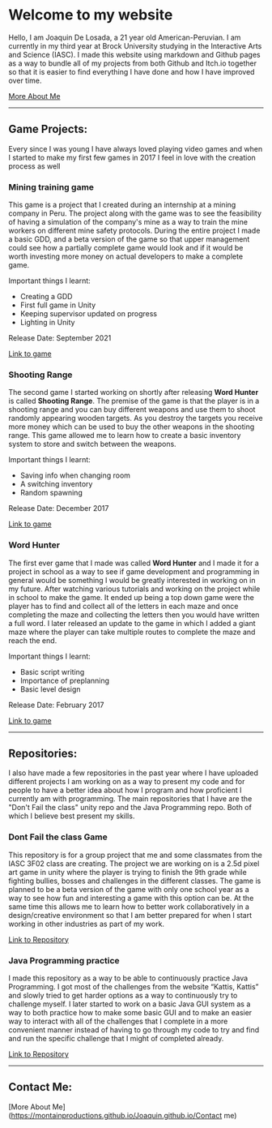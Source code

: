 # Welcome to my website

Hello, I am Joaquin De Losada, a 21 year old American-Peruvian. I am currently in my third year at Brock University studying in the Interactive Arts and Science (IASC). I made this website using markdown and Github pages as a way to bundle all of my projects from both Github and Itch.io together so that it is easier to find everything I have done and how I have improved over time.

[More About Me](https://montainproductions.github.io/Joaquin.github.io/About)

---

## Game Projects:
Every since I was young I have always loved playing video games and when I started to make my first few games in 2017 I feel in love with the creation process as well 


### Mining training game
This game is a project that I created during an internship at a mining company in Peru. The project along with the game was to see the feasibility of having a simulation of the company's mine as a way to train the mine workers on different mine safety protocols. During the entire project I made a basic GDD, and a beta version of the game so that upper management could see how a partially complete game would look and if it would be worth investing more money on actual developers to make a complete game.

Important things I learnt:
- Creating a GDD
- First full game in Unity
- Keeping supervisor updated on progress
- Lighting in Unity

Release Date: September 2021

[Link to game](https://montain-productions.itch.io/untitled-safty-mining-game)

### Shooting Range
The second game I started working on shortly after releasing **Word Hunter** is called **Shooting Range**. The premise of the game is that the player is in a shooting range and you can buy different weapons and use them to shoot randomly appearing wooden targets. As you destroy the targets you receive more money which can be used to buy the other weapons in the shooting range. This game allowed me to learn how to create a basic inventory system to store and switch between the weapons.

Important things I learnt:
- Saving info when changing room
- A switching inventory
- Random spawning

Release Date: December 2017

[Link to game](https://montain-productions.itch.io/shooting-range)

### Word Hunter
The first ever game that I made was called **Word Hunter** and I made it for a project in school as a way to see if game development and programming in general would be something I would be greatly interested in working on in my future. After watching various tutorials and working on the project while in school to make the game. It ended up being a top down game were the player has to find and collect all of the letters in each maze and once completing the maze and collecting the letters then you would have written a full word. I later released an update to the game in which I added a giant maze where the player can take multiple routes to complete the maze and reach the end.

Important things I learnt:
- Basic script writing
- Importance of preplanning
- Basic level design

Release Date: February 2017

[Link to game](https://montain-productions.itch.io/word-hunter)

---

## Repositories:
I also have made a few repositories in the past year where I have uploaded different projects I am working on as a way to present my code and for people to have a better idea about how I program and how proficient I currently am with programming. The main repositories that I have are the "Don't Fail the class" unity repo and the Java Programming repo. Both of which I believe best present my skills.


### Dont Fail the class Game
This repository is for a group project that me and some classmates from the IASC 3F02 class are creating. The project we are working on is a 2.5d pixel art game in unity where the player is trying to finish the 9th grade while fighting bullies, bosses and challenges in the different classes. The game is planned to be a beta version of the game with only one school year as a way to see how fun and interesting a game with this option can be. At the same time this allows me to learn how to better work collaboratively in a design/creative environment so that I am better prepared for when I start working in other industries as part of my work.

[Link to Repository](https://github.com/Montainproductions/DontFailtheClass)

### Java Programming practice
I made this repository as a way to be able to continuously practice Java Programming. I got most of the challenges from the website “Kattis, Kattis” and slowly tried to get harder options as a way to continuously try to challenge myself. I later started to work on a basic Java GUI system as a way to both practice how to make some basic GUI and to make an easier way to interact with all of the challenges that I complete in a more convenient manner instead of having to go through my code to try and find and run the specific challenge that I might of completed already.

[Link to Repository](https://github.com/Montainproductions/Java-Programming-Practice)

---

## Contact Me:
[More About Me](https://montainproductions.github.io/Joaquin.github.io/Contact me)